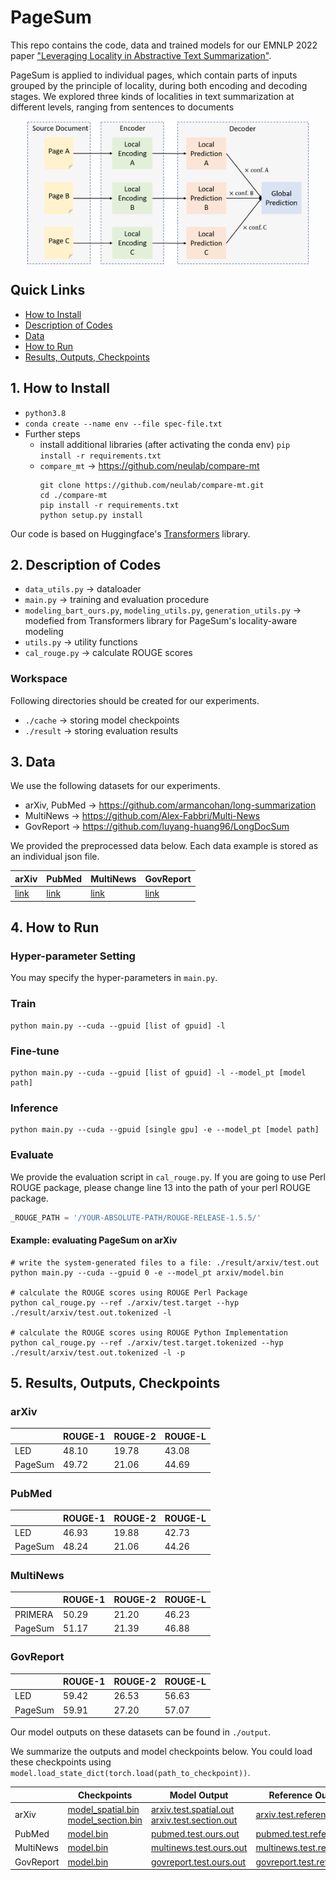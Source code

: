 # PageSum

This repo contains the code, data and trained models for our EMNLP 2022 paper ["Leveraging Locality in Abstractive Text Summarization"](https://arxiv.org/abs/2205.12476).

PageSum is applied to individual pages, which contain parts of inputs grouped by the principle of locality, during both encoding and decoding stages.
We explored three kinds of localities in text summarization at different levels, ranging from sentences to documents

<div  align="center">
 <img src="model.png" width = "450" alt="d" align=center />
</div>

## Quick Links

- [How to Install](#1-how-to-install)
- [Description of Codes](#2-description-of-codes)
- [Data](#3-data)
- [How to Run](#4-how-to-run)
- [Results, Outputs, Checkpoints](#5-results-outputs-checkpoints)

## 1. How to Install

- `python3.8`
- `conda create --name env --file spec-file.txt`
- Further steps
    - install additional libraries (after activating the conda env) `pip install -r requirements.txt`
    - `compare_mt` -> https://github.com/neulab/compare-mt
        ```console
        git clone https://github.com/neulab/compare-mt.git
        cd ./compare-mt
        pip install -r requirements.txt
        python setup.py install
        ```
Our code is based on Huggingface's [Transformers](https://github.com/huggingface/transformers) library. 

## 2. Description of Codes
- `data_utils.py` -> dataloader
- `main.py` -> training and evaluation procedure
- `modeling_bart_ours.py`, `modeling_utils.py`, `generation_utils.py` -> modefied from Transformers library for PageSum's locality-aware modeling
- `utils.py` -> utility functions
- `cal_rouge.py` -> calculate ROUGE scores

### Workspace
Following directories should be created for our experiments.
- `./cache` -> storing model checkpoints
- `./result` -> storing evaluation results

## 3. Data

We use the following datasets for our experiments.

- arXiv, PubMed -> https://github.com/armancohan/long-summarization
- MultiNews -> https://github.com/Alex-Fabbri/Multi-News
- GovReport -> https://github.com/luyang-huang96/LongDocSum

We provided the preprocessed data below. Each data example is stored as an individual json file.

| arXiv    | PubMed  | MultiNews | GovReport |
|----------|---------|---------|---------|
| [link](https://drive.google.com/file/d/1ExuMA5soYKRHLtKeApaPeV8tqMTvLkrO/view?usp=sharing)     | [link](https://drive.google.com/file/d/1SatQMmIURjD2OuP4U6h2V7HZD_k_TdS-/view?usp=sharing)   | [link](https://drive.google.com/file/d/1Yr-G-9-BJiMlNqBPZ3Rbisyz80PPKhqW/view?usp=sharing)   | [link](https://drive.google.com/file/d/15xyK85n2cTu8-aqxlCRsH0r6-RXAyVKg/view?usp=sharing)   |

## 4. How to Run

### Hyper-parameter Setting
You may specify the hyper-parameters in `main.py`.
### Train
```
python main.py --cuda --gpuid [list of gpuid] -l
```
### Fine-tune
```
python main.py --cuda --gpuid [list of gpuid] -l --model_pt [model path]
```
### Inference
```
python main.py --cuda --gpuid [single gpu] -e --model_pt [model path]
```

### Evaluate

We provide the evaluation script in `cal_rouge.py`. If you are going to use Perl ROUGE package, please change line 13 into the path of your perl ROUGE package.
```python
_ROUGE_PATH = '/YOUR-ABSOLUTE-PATH/ROUGE-RELEASE-1.5.5/'
```

#### Example: evaluating PageSum on arXiv
```console
# write the system-generated files to a file: ./result/arxiv/test.out
python main.py --cuda --gpuid 0 -e --model_pt arxiv/model.bin

# calculate the ROUGE scores using ROUGE Perl Package
python cal_rouge.py --ref ./arxiv/test.target --hyp ./result/arxiv/test.out.tokenized -l

# calculate the ROUGE scores using ROUGE Python Implementation
python cal_rouge.py --ref ./arxiv/test.target.tokenized --hyp ./result/arxiv/test.out.tokenized -l -p
```

## 5. Results, Outputs, Checkpoints

### arXiv
|          | ROUGE-1 | ROUGE-2 | ROUGE-L |
|----------|---------|---------|---------|
| LED     | 48.10   | 19.78   | 43.08   |
| PageSum     | 49.72   | 21.06   | 44.69   |

### PubMed
|          | ROUGE-1 | ROUGE-2 | ROUGE-L |
|----------|---------|---------|---------|
| LED  | 46.93   | 19.88  | 42.73   |
| PageSum     | 48.24   | 21.06   | 44.26   |

### MultiNews
|          | ROUGE-1 | ROUGE-2 | ROUGE-L |
|----------|---------|---------|---------|
| PRIMERA  | 50.29   | 21.20 | 46.23   |
| PageSum     | 51.17   | 21.39   | 46.88   |

### GovReport
|          | ROUGE-1 | ROUGE-2 | ROUGE-L |
|----------|---------|---------|---------|
| LED  | 59.42   | 26.53  | 56.63   |
| PageSum     | 59.91   | 27.20  | 57.07   |



Our model outputs on these datasets can be found in `./output`.

We summarize the outputs and model checkpoints below.
You could load these checkpoints using `model.load_state_dict(torch.load(path_to_checkpoint))`.

|          | Checkpoints | Model Output | Reference Output |
|----------|---------|---------|---------|
| arXiv    | [model_spatial.bin](https://drive.google.com/file/d/1szFPXJDmXXCtHrSgRDituzABR29JxBqX/view?usp=sharing) <br> [model_section.bin](https://drive.google.com/file/d/1x3mj6zCCUoQ5P9IYIrFK53sIS4rOChGu/view?usp=sharing) | [arxiv.test.spatial.out](output/arxiv.test.spatial.out) <br> [arxiv.test.section.out](output/arxiv.test.section.out) | [arxiv.test.reference](output/arxiv.test.reference)  |
| PubMed    | [model.bin](https://drive.google.com/file/d/1EimoIDdGne1xak2lmKcmgMvj9p-EDjsE/view?usp=sharing) | [pubmed.test.ours.out](output/pubmed.test.ours.out) | [pubmed.test.reference](output/pubmed.test.reference)  |
| MultiNews    | [model.bin](https://drive.google.com/file/d/118dblnyZ8Cl-DX_0vlJqHtpgJruFYQCW/view?usp=sharing) | [multinews.test.ours.out](output/multinews.test.ours.out) | [multinews.test.reference](output/multinews.test.reference)  |
| GovReport    | [model.bin](https://drive.google.com/file/d/1BQoZu69w6IM-o4T_zJtVocw5a5VkvaoX/view?usp=sharing) | [govreport.test.ours.out](output/govreport.test.ours.out) | [govreport.test.reference](output/govreport.test.reference)  |
